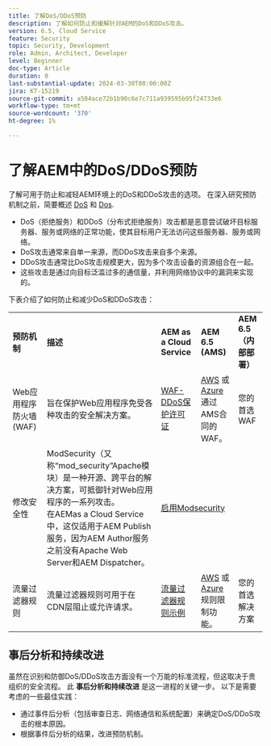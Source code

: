 ```yaml
---
title: 了解DoS/DDoS预防
description: 了解如何防止和缓解针对AEM的DoS和DDoS攻击。
version: 6.5, Cloud Service
feature: Security
topic: Security, Development
role: Admin, Architect, Developer
level: Beginner
doc-type: Article
duration: 0
last-substantial-update: 2024-03-30T00:00:00Z
jira: KT-15219
source-git-commit: a504ace72b1b90c6e7c711a939595b95f24733e6
workflow-type: tm+mt
source-wordcount: '370'
ht-degree: 1%

---
```



# 了解AEM中的DoS/DDoS预防

了解可用于防止和减轻AEM环境上的DoS和DDoS攻击的选项。 在深入研究预防机制之前，简要概述 [DoS](https://developer.mozilla.org/en-US/docs/Glossary/DOS_attack) 和 [Dos](https://developer.mozilla.org/en-US/docs/Glossary/Distributed_Denial_of_Service).

- DoS（拒绝服务）和DDoS（分布式拒绝服务）攻击都是恶意尝试破坏目标服务器、服务或网络的正常功能，使其目标用户无法访问这些服务器、服务或网络。
- DoS攻击通常来自单一来源，而DDoS攻击来自多个来源。
- DDoS攻击通常比DoS攻击规模更大，因为多个攻击设备的资源组合在一起。
- 这些攻击是通过向目标泛滥过多的通信量，并利用网络协议中的漏洞来实现的。

下表介绍了如何防止和减少DoS和DDoS攻击：

<table>
    <tbody>
        <tr>
            <td><strong>预防机制</strong></td>
            <td><strong>描述</strong></td>
            <td><strong>AEM as a Cloud Service</strong></td>
            <td><strong>AEM 6.5 (AMS)</strong></td>
            <td><strong>AEM 6.5（内部部署）</strong></td>
        </tr>
        <tr>
            <td>Web应用程序防火墙(WAF)</td>
            <td>旨在保护Web应用程序免受各种攻击的安全解决方案。</td>
            <td>
            <a href="https://experienceleague.adobe.com/en/docs/experience-manager-learn/cloud-service/security/traffic-filter-and-waf-rules/examples-and-analysis#waf-rules" target="_blank">WAF-DDoS保护许可证</a></td>
            <td><a href="https://docs.aws.amazon.com/waf/" target="_blank">AWS</a> 或 <a href="https://azure.microsoft.com/en-us/products/web-application-firewall" target="_blank">Azure</a> 通过AMS合同的WAF。</td>
            <td>您的首选WAF</td>
        </tr>
        <tr>
            <td>修改安全性</td>
            <td>ModSecurity（又称“mod_security”Apache模块）是一种开源、跨平台的解决方案，可抵御针对Web应用程序的一系列攻击。<br/> 在AEMas a Cloud Service中，这仅适用于AEM Publish服务，因为AEM Author服务之前没有Apache Web Server和AEM Dispatcher。</td>
            <td colspan="3"><a href="https://experienceleague.adobe.com/en/docs/experience-manager-learn/foundation/security/modsecurity-crs-dos-attack-protection" target="_blank">启用Modsecurity </a></td>
        </tr>
        <tr>
            <td>流量过滤器规则</td>
            <td>流量过滤器规则可用于在CDN层阻止或允许请求。</td>
            <td><a href="https://experienceleague.adobe.com/en/docs/experience-manager-learn/cloud-service/security/traffic-filter-and-waf-rules/examples-and-analysis" target="_blank">流量过滤器规则示例</a></td>
            <td><a href="https://docs.aws.amazon.com/waf/latest/developerguide/waf-rule-statement-type-rate-based.html" target="_blank">AWS</a> 或 <a href="https://learn.microsoft.com/en-us/azure/web-application-firewall/ag/rate-limiting-overview" target="_blank">Azure</a> 规则限制功能。</td>
            <td>您的首选解决方案</td>
        </tr>
    </tbody>
</table>

## 事后分析和持续改进

虽然在识别和防御DoS/DDoS攻击方面没有一个万能的标准流程，但这取决于贵组织的安全流程。 此 **事后分析和持续改进** 是这一进程的关键一步。 以下是需要考虑的一些最佳实践：

- 通过事件后分析（包括审查日志、网络通信和系统配置）来确定DoS/DDoS攻击的根本原因。
- 根据事件后分析的结果，改进预防机制。

